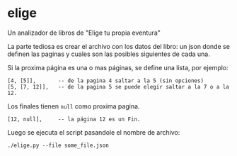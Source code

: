 # elige
Un analizador de libros de "Elige tu propia eventura"

La parte tediosa es crear el archivo con los datos del libro: un json donde se definen las paginas y cuales son las posibles siguientes de cada una.

Si la proxima página es una o mas páginas, se define una lista, por ejemplo:

    [4, [5]],       -- de la pagina 4 saltar a la 5 (sin opciones)
    [5, [7, 12]],   -- de la pagina 5 se puede elegir saltar a la 7 o a la 12.


Los finales tienen `null` como proxima pagina.

    [12, null],     -- la página 12 es un Fin.


Luego se ejecuta el script pasandole el nombre de archivo:

    ./elige.py --file some_file.json


